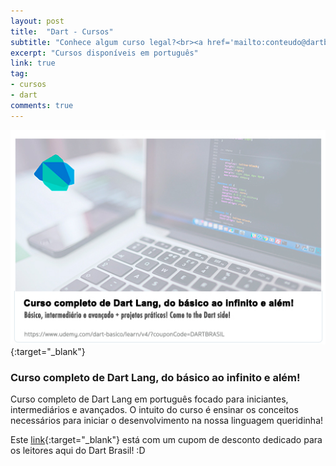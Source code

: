 ```yaml
---
layout: post
title:  "Dart - Cursos"
subtitle: "Conhece algum curso legal?<br><a href='mailto:conteudo@dartbrasil.com.br' style='font-weight: normal;'>Manda para a gente!</a>"
excerpt: "Cursos disponíveis em português"
link: true
tag:
- cursos
- dart
comments: true
---
```



[![Começando do ZERO com Dart Lang - 2019](/assets/img/curso-dart.jpg)](https://www.udemy.com/dart-basico/?couponCode=DARTBRASIL){:target="_blank"}


### Curso completo de Dart Lang, do básico ao infinito e além!
Curso completo de Dart Lang em português focado para iniciantes, intermediários e avançados. O intuito do curso é ensinar os conceitos necessários para iniciar o desenvolvimento na nossa linguagem queridinha! 

Este [link](https://www.udemy.com/dart-basico/?couponCode=DARTBRASIL){:target="_blank"} está com um cupom de desconto dedicado para os leitores aqui do Dart Brasil! :D
